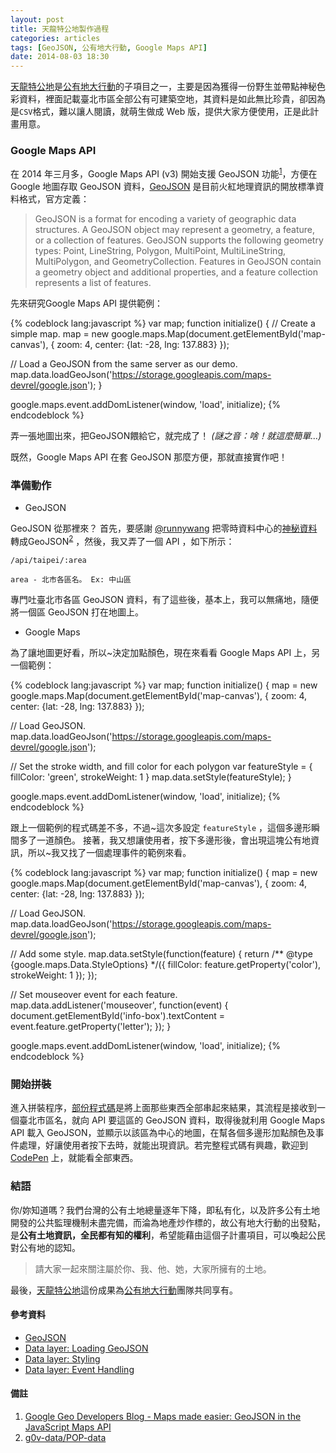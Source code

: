 ```yaml
---
layout: post
title: 天龍特公地製作過程
categories: articles
tags: [GeoJSON, 公有地大行動, Google Maps API]
date: 2014-08-03 18:30
---
```

[天龍特公地](http://g0v.github.io/POPonFire/)是[公有地大行動](http://hackfoldr.org/POPonFire/)的子項目之一，主要是因為獲得一份野生並帶點神秘色彩資料，裡面記載臺北市區全部公有可建築空地，其資料是如此無比珍貴，卻因為是```CSV```格式，難以讓人閱讀，就萌生做成 Web 版，提供大家方便使用，正是此計畫用意。

<!-- more -->

### Google Maps API

在 2014 年三月多，Google Maps API (v3) 開始支援 GeoJSON 功能<sup>[1](#footer01)</sup>，方便在 Google 地圖存取 GeoJSON 資料，[GeoJSON]() 是目前火紅地理資訊的開放標準資料格式，官方定義：

>GeoJSON is a format for encoding a variety of geographic data structures. A GeoJSON object may represent a geometry, a feature, or a collection of features. GeoJSON supports the following geometry types: Point, LineString, Polygon, MultiPoint, MultiLineString, MultiPolygon, and GeometryCollection. Features in GeoJSON contain a geometry object and additional properties, and a feature collection represents a list of features.

先來研究Google Maps API 提供範例：

{% codeblock lang:javascript %}
var map;
function initialize() {
  // Create a simple map.
  map = new google.maps.Map(document.getElementById('map-canvas'), {
    zoom: 4,
    center: {lat: -28, lng: 137.883}
  });

  // Load a GeoJSON from the same server as our demo.
  map.data.loadGeoJson('https://storage.googleapis.com/maps-devrel/google.json');
}

google.maps.event.addDomListener(window, 'load', initialize);
{% endcodeblock %}

弄一張地圖出來，把GeoJSON餵給它，就完成了！ *(謎之音：啥！就這麼簡單…)*

既然，Google Maps API 在套 GeoJSON 那麼方便，那就直接實作吧！

### 準備動作

+ GeoJSON

GeoJSON 從那裡來？ 首先，要感謝 [@runnywang](https://github.com/ronnywang) 把零時資料中心的[神秘資料](http://data.g0v.tw/dataset/70)轉成GeoJSON<sup>[2](#footer02)</sup> ，然後，我又弄了一個 API ，如下所示： 

```
/api/taipei/:area

area - 北市各區名。 Ex: 中山區
```

專門吐臺北市各區 GeoJSON 資料，有了這些後，基本上，我可以無痛地，隨便將一個區 GeoJSON 打在地圖上。

+ Google Maps

為了讓地圖更好看，所以~決定加點顏色，現在來看看 Google Maps API 上，另一個範例：

{% codeblock lang:javascript %}
var map;
function initialize() {
  map = new google.maps.Map(document.getElementById('map-canvas'), {
    zoom: 4,
    center: {lat: -28, lng: 137.883}
  });

  // Load GeoJSON.
  map.data.loadGeoJson('https://storage.googleapis.com/maps-devrel/google.json');

  // Set the stroke width, and fill color for each polygon
  var featureStyle = {
    fillColor: 'green',
    strokeWeight: 1
  }
  map.data.setStyle(featureStyle);
}

google.maps.event.addDomListener(window, 'load', initialize);
{% endcodeblock %}

跟上一個範例的程式碼差不多，不過~這次多設定 ```featureStyle``` ，這個多邊形瞬間多了一道顏色。
接著，我又想讓使用者，按下多邊形後，會出現這塊公有地資訊，所以~我又找了一個處理事件的範例來看。

{% codeblock lang:javascript %}
var map;
function initialize() {
  map = new google.maps.Map(document.getElementById('map-canvas'), {
    zoom: 4,
    center: {lat: -28, lng: 137.883}
  });

  // Load GeoJSON.
  map.data.loadGeoJson('https://storage.googleapis.com/maps-devrel/google.json');

  // Add some style.
  map.data.setStyle(function(feature) {
    return /** @type {google.maps.Data.StyleOptions} */({
      fillColor: feature.getProperty('color'),
      strokeWeight: 1
    });
  });

  // Set mouseover event for each feature.
  map.data.addListener('mouseover', function(event) {
    document.getElementById('info-box').textContent =
        event.feature.getProperty('letter');
  });
}

google.maps.event.addDomListener(window, 'load', initialize);
{% endcodeblock %}

### 開始拼裝

進入拼裝程序，[部份程式碼](http://bit.ly/UTJm6k)是將上面那些東西全部串起來結果，其流程是接收到一個臺北市區名，就向 API 要這區的 GeoJSON 資料，取得後就利用 Google Maps API 載入 GeoJSON，並顯示以該區為中心的地圖，在幫各個多邊形加點顏色及事件處理，好讓使用者按下去時，就能出現資訊。若完整程式碼有興趣，歡迎到 [CodePen](http://codepen.io/dz1984/pen/zLgjr/) 上，就能看全部東西。

### 結語

你/妳知道嗎？我們台灣的公有土地總量逐年下降，即私有化，以及許多公有土地開發的公共監理機制未盡完備，而淪為地產炒作標的，故公有地大行動的出發點，是**公有土地資訊，全民都有知的權利**，希望能藉由這個子計畫項目，可以喚起公民對公有地的認知。

>請大家一起來關注屬於你、我、他、她，大家所擁有的土地。

最後，[天龍特公地](http://g0v.github.io/POPonFire/)這份成果為[公有地大行動](http://hackfoldr.org/POPonFire/)團隊共同享有。

#### 參考資料

+ [GeoJSON](http://geojson.org)
+ [Data layer: Loading GeoJSON](https://developers.google.com/maps/documentation/javascript/examples/layer-data-simple?hl=zh-tw)
+ [Data layer: Styling](https://developers.google.com/maps/documentation/javascript/examples/layer-data-style?hl=zh-tw)
+ [Data layer: Event Handling](https://developers.google.com/maps/documentation/javascript/examples/layer-data-event?hl=zh-tw)

#### 備註

1. <a name='footer01'></a> [Google Geo Developers Blog - Maps made easier: GeoJSON in the JavaScript Maps API](http://bit.ly/1pPVFsU)
2. <a name='footer02'></a> [g0v-data/POP-data](http://bit.ly/1maOdY9)